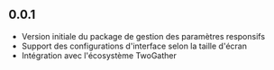 ## 0.0.1

* Version initiale du package de gestion des paramètres responsifs
* Support des configurations d'interface selon la taille d'écran
* Intégration avec l'écosystème TwoGather
